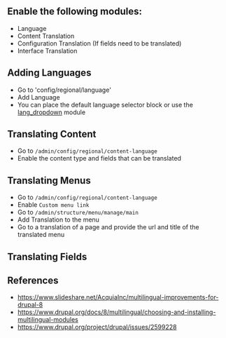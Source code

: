 
## Enable the following modules:
* Language
* Content Translation 
* Configuration Translation (If fields need to be translated)
* Interface Translation 

## Adding Languages
* Go to 'config/regional/language'
* Add Language
* You can place the default language selector block or use the [lang_dropdown](https://www.drupal.org/project/lang_dropdown) module

## Translating Content
* Go to `/admin/config/regional/content-language`
* Enable the content type and fields that can be translated

## Translating Menus
* Go to `/admin/config/regional/content-language`
* Enable `Custom menu link`
* Go to `/admin/structure/menu/manage/main`
* Add Translation to the menu
* Go to a translation of a page and provide the url and title of the translated menu

## Translating Fields

## References
* https://www.slideshare.net/AcquiaInc/multilingual-improvements-for-drupal-8
* https://www.drupal.org/docs/8/multilingual/choosing-and-installing-multilingual-modules
* https://www.drupal.org/project/drupal/issues/2599228

